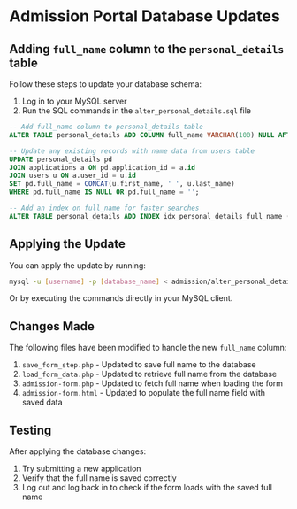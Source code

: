 # Admission Portal Database Updates

## Adding `full_name` column to the `personal_details` table

Follow these steps to update your database schema:

1. Log in to your MySQL server
2. Run the SQL commands in the `alter_personal_details.sql` file

```sql
-- Add full_name column to personal_details table
ALTER TABLE personal_details ADD COLUMN full_name VARCHAR(100) NULL AFTER application_id;

-- Update any existing records with name data from users table
UPDATE personal_details pd
JOIN applications a ON pd.application_id = a.id
JOIN users u ON a.user_id = u.id
SET pd.full_name = CONCAT(u.first_name, ' ', u.last_name)
WHERE pd.full_name IS NULL OR pd.full_name = '';

-- Add an index on full_name for faster searches
ALTER TABLE personal_details ADD INDEX idx_personal_details_full_name (full_name);
```

## Applying the Update

You can apply the update by running:

```bash
mysql -u [username] -p [database_name] < admission/alter_personal_details.sql
```

Or by executing the commands directly in your MySQL client.

## Changes Made

The following files have been modified to handle the new `full_name` column:

1. `save_form_step.php` - Updated to save full name to the database
2. `load_form_data.php` - Updated to retrieve full name from the database
3. `admission-form.php` - Updated to fetch full name when loading the form
4. `admission-form.html` - Updated to populate the full name field with saved data

## Testing

After applying the database changes:

1. Try submitting a new application
2. Verify that the full name is saved correctly
3. Log out and log back in to check if the form loads with the saved full name 
 
 
 